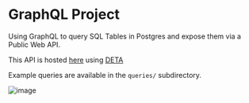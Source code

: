 # GraphQL Project

Using GraphQL to query SQL Tables in Postgres and expose them via a Public Web API.

This API is hosted [here](https://jyablonski_graphql.deta.dev/graphql) using [DETA](https://www.deta.sh/?ref=fastapi)

Example queries are available in the `queries/` subdirectory.

![image](https://user-images.githubusercontent.com/16946556/169721305-9cbdd3a2-6f52-4a31-a3d3-c1977fc9b472.png)

